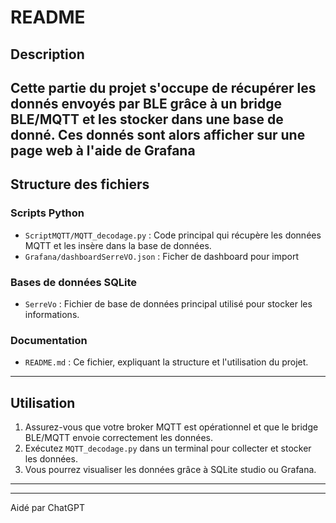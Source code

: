 # README

## Description
Cette partie du projet s'occupe de récupérer les donnés envoyés par BLE grâce à un bridge BLE/MQTT et les stocker dans une base de donné. Ces donnés sont alors afficher sur une page web à l'aide de Grafana
---

## Structure des fichiers

### Scripts Python
- `ScriptMQTT/MQTT_decodage.py` : Code principal qui récupère les données MQTT et les insère dans la base de données.
- `Grafana/dashboardSerreVO.json` : Ficher de dashboard pour import

### Bases de données SQLite
- `SerreVo` : Fichier de base de données principal utilisé pour stocker les informations.


### Documentation
- `README.md` : Ce fichier, expliquant la structure et l'utilisation du projet.

---

## Utilisation

1. Assurez-vous que votre broker MQTT est opérationnel et que le bridge BLE/MQTT envoie correctement les données.
2. Exécutez `MQTT_decodage.py` dans un terminal pour collecter et stocker les données.
3. Vous pourrez visualiser les données grâce à SQLite  studio ou Grafana.

---

---

Aidé par ChatGPT